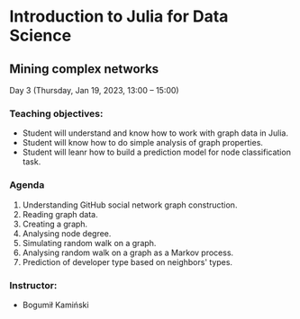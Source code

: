 # Introduction to Julia for Data Science
## Mining complex networks
Day 3 (Thursday, Jan 19, 2023, 13:00 – 15:00)

### Teaching objectives:
- Student will understand and know how to work with graph data in Julia.
- Student will know how to do simple analysis of graph properties.
- Student will leanr how to build a prediction model for node classification task.

### Agenda
1. Understanding GitHub social network graph construction.
2. Reading graph data.
3. Creating a graph.
4. Analysing node degree.
5. Simulating random walk on a graph.
6. Analysing random walk on a graph as a Markov process.
7. Prediction of developer type based on neighbors' types.

### Instructor:
- Bogumił Kamiński
